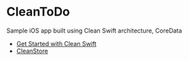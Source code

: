 # CleanToDo

Sample iOS app built using Clean Swift architecture, CoreData

- [Get Started with Clean Swift](https://clean-swift.com/)
- [CleanStore](https://clean-swift.com/)
